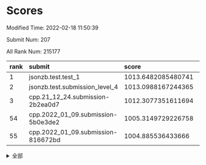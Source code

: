 # Scores

Modified Time: 2022-02-18 11:50:39

Submit Num: 207

All Rank Num: 215177

| rank |               submit               |       score        |       sigma        | pk_num |
| :--- | :--------------------------------- | :----------------- | :----------------- | :----- |
| 1    | jsonzb.test.test_1                 | 1013.6482085480741 | 0.7990836191870598 | 4161   |
| 2    | jsonzb.test.submission_level_4     | 1013.0988167244365 | 0.8196820517747229 | 4155   |
| 3    | cpp.21_12_24.submission-2b2ea0d7   | 1012.3077351611694 | 0.8040223642791845 | 4160   |
| 54   | cpp.2022_01_09.submission-5b0e3de2 | 1005.3149729226758 | 0.7350096134436089 | 4153   |
| 55   | cpp.2022_01_09.submission-816672bd | 1004.885536433666  | 0.7125019603051067 | 4158   |


<details>
<summary>全部</summary>

| rank |                 submit                 |       score        |       sigma        | pk_num |
| :--- | :------------------------------------- | :----------------- | :----------------- | :----- |
| 1    | jsonzb.test.test_1                     | 1013.6482085480741 | 0.7990836191870598 | 4161   |
| 2    | jsonzb.test.submission_level_4         | 1013.0988167244365 | 0.8196820517747229 | 4155   |
| 3    | cpp.21_12_24.submission-2b2ea0d7       | 1012.3077351611694 | 0.8040223642791845 | 4160   |
| 4    | gobigger.level_3.submission_level_3_23 | 1011.6288326385077 | 0.756072189298665  | 4157   |
| 5    | gobigger.level_3.submission_level_3_6  | 1011.3306153964057 | 0.7721072589994427 | 4154   |
| 6    | gobigger.level_3.submission_level_3_13 | 1011.2333031778744 | 0.7649620825597576 | 4154   |
| 7    | gobigger.level_3.submission_level_3_14 | 1011.2010623153391 | 0.7633369445922324 | 4160   |
| 8    | gobigger.level_3.submission_level_3_41 | 1011.1821438133532 | 0.7656347186617628 | 4163   |
| 9    | gobigger.level_3.submission_level_3_24 | 1011.0393862294801 | 0.7619801069601816 | 4155   |
| 10   | gobigger.level_3.submission_level_3_11 | 1011.0086273477959 | 0.7750198833691849 | 4156   |
| 11   | gobigger.level_3.submission_level_3_29 | 1010.9905708677928 | 0.7860809865131494 | 4160   |
| 12   | gobigger.level_3.submission_level_3_27 | 1010.9726525387475 | 0.7645778700907813 | 4161   |
| 13   | gobigger.level_3.submission_level_3_32 | 1010.9547948430313 | 0.7648169207029751 | 4159   |
| 14   | gobigger.level_3.submission_level_3_33 | 1010.8248670094637 | 0.7668068206608205 | 4157   |
| 15   | gobigger.level_3.submission_level_3_49 | 1010.7716239895598 | 0.761393608842624  | 4156   |
| 16   | gobigger.level_3.submission_level_3_4  | 1010.7501206440721 | 0.7873609661145241 | 4157   |
| 17   | gobigger.level_3.submission_level_3_2  | 1010.7433353503792 | 0.7433864914015518 | 4158   |
| 18   | gobigger.level_3.submission_level_3_15 | 1010.6857648121572 | 0.7656420268706007 | 4156   |
| 19   | gobigger.level_3.submission_level_3_22 | 1010.6033094862524 | 0.7541811620365125 | 4151   |
| 20   | gobigger.level_3.submission_level_3_28 | 1010.5607229807597 | 0.7684591459220185 | 4159   |
| 21   | gobigger.level_3.submission_level_3_42 | 1010.5484000597897 | 0.7650993629380605 | 4162   |
| 22   | gobigger.level_3.submission_level_3_39 | 1010.4825959654644 | 0.7547296690102502 | 4154   |
| 23   | gobigger.level_3.submission_level_3_34 | 1010.4596422341159 | 0.7689552926194891 | 4159   |
| 24   | gobigger.level_3.submission_level_3_48 | 1010.4517061078388 | 0.7735267281730809 | 4159   |
| 25   | gobigger.level_3.submission_level_3_20 | 1010.432250555235  | 0.7400941912544196 | 4159   |
| 26   | gobigger.level_3.submission_level_3_30 | 1010.3938208588205 | 0.7694279420196876 | 4160   |
| 27   | gobigger.level_3.submission_level_3_16 | 1010.3234760143599 | 0.7487867306200862 | 4160   |
| 28   | gobigger.level_3.submission_level_3_10 | 1010.2694068668692 | 0.7510703489038024 | 4159   |
| 29   | gobigger.level_3.submission_level_3_44 | 1010.1831463524996 | 0.7782149080087541 | 4159   |
| 30   | gobigger.level_3.submission_level_3_8  | 1010.0286050592856 | 0.7451348096343258 | 4159   |
| 31   | gobigger.level_3.submission_level_3_37 | 1010.0018309178632 | 0.7796833348468248 | 4157   |
| 32   | gobigger.level_3.submission_level_3_38 | 1009.9974560189708 | 0.7645951505268346 | 4150   |
| 33   | gobigger.level_3.submission_level_3_21 | 1009.9853654687572 | 0.748355391021738  | 4150   |
| 34   | gobigger.level_3.submission_level_3_0  | 1009.9779618690911 | 0.760584460310396  | 4161   |
| 35   | gobigger.level_3.submission_level_3_45 | 1009.9021099110043 | 0.763049257321343  | 4155   |
| 36   | gobigger.level_3.submission_level_3_26 | 1009.9009697300613 | 0.7720409939513254 | 4162   |
| 37   | gobigger.level_3.submission_level_3_25 | 1009.8572451979055 | 0.7523510100222115 | 4164   |
| 38   | gobigger.level_3.submission_level_3_43 | 1009.7207010962004 | 0.7458325382229094 | 4154   |
| 39   | gobigger.level_3.submission_level_3_7  | 1009.7099353406237 | 0.7514355380936182 | 4162   |
| 40   | gobigger.level_3.submission_level_3_31 | 1009.7009075034714 | 0.7510370497749014 | 4159   |
| 41   | gobigger.level_3.submission_level_3_1  | 1009.6497328904701 | 0.7810194877967755 | 4156   |
| 42   | gobigger.level_3.submission_level_3_47 | 1009.5751334998204 | 0.7572646864908904 | 4158   |
| 43   | gobigger.level_3.submission_level_3_36 | 1009.5698341853257 | 0.7507397790713171 | 4157   |
| 44   | gobigger.level_3.submission_level_3_5  | 1009.5077794285937 | 0.7459181864468983 | 4159   |
| 45   | gobigger.level_3.submission_level_3_46 | 1009.4952408985154 | 0.7451412554186383 | 4158   |
| 46   | gobigger.level_3.submission_level_3_40 | 1009.4748921921472 | 0.7616996095719424 | 4164   |
| 47   | gobigger.level_3.submission_level_3_35 | 1009.2368593191867 | 0.7603758535488354 | 4157   |
| 48   | gobigger.level_3.submission_level_3_3  | 1009.2071072493212 | 0.7615900727859956 | 4157   |
| 49   | gobigger.level_3.submission_level_3_12 | 1009.1363769283694 | 0.7599016087802596 | 4158   |
| 50   | gobigger.level_3.submission_level_3_19 | 1009.0439736706807 | 0.7583103821308171 | 4158   |
| 51   | gobigger.level_3.submission_level_3_18 | 1008.623494992396  | 0.7537575589293231 | 4157   |
| 52   | gobigger.level_3.submission_level_3_17 | 1008.6199094740115 | 0.7359056167858589 | 4158   |
| 53   | gobigger.level_3.submission_level_3_9  | 1008.3294970821285 | 0.7466402224678094 | 4163   |
| 54   | cpp.2022_01_09.submission-5b0e3de2     | 1005.3149729226758 | 0.7350096134436089 | 4153   |
| 55   | cpp.2022_01_09.submission-816672bd     | 1004.885536433666  | 0.7125019603051067 | 4158   |
| 56   | gobigger.level_1.submission_level_1_15 | 1004.8288274249066 | 0.7067203639141436 | 4160   |
| 57   | gobigger.level_1.submission_level_1_16 | 1004.6368923391038 | 0.7182509652232977 | 4157   |
| 58   | gobigger.level_1.submission_level_1_43 | 1004.604345274235  | 0.7165717527581292 | 4160   |
| 59   | gobigger.level_1.submission_level_1_29 | 1004.5398412700255 | 0.7120926333067824 | 4155   |
| 60   | gobigger.level_1.submission_level_1_27 | 1004.2844655785817 | 0.7157211117269849 | 4160   |
| 61   | gobigger.level_1.submission_level_1_11 | 1004.1764979916352 | 0.7152228409477022 | 4153   |
| 62   | gobigger.level_1.submission_level_1_33 | 1004.1208275535163 | 0.7293100454684158 | 4157   |
| 63   | gobigger.level_1.submission_level_1_10 | 1004.1048700108802 | 0.7405895529677288 | 4158   |
| 64   | gobigger.level_1.submission_level_1_35 | 1004.0146138534292 | 0.7251173869046719 | 4157   |
| 65   | gobigger.level_1.submission_level_1_40 | 1003.9806726293167 | 0.716322953504931  | 4160   |
| 66   | gobigger.level_1.submission_level_1_21 | 1003.9145727959103 | 0.7219489191893976 | 4158   |
| 67   | gobigger.level_1.submission_level_1_49 | 1003.8817600542848 | 0.7313477456854304 | 4153   |
| 68   | gobigger.level_1.submission_level_1_13 | 1003.8522241449707 | 0.7137659891758662 | 4160   |
| 69   | gobigger.level_1.submission_level_1_46 | 1003.809477738647  | 0.7149984699379526 | 4158   |
| 70   | gobigger.level_1.submission_level_1_6  | 1003.807069457423  | 0.7218922316712458 | 4157   |
| 71   | gobigger.level_1.submission_level_1_5  | 1003.785111724526  | 0.7108676976259777 | 4161   |
| 72   | gobigger.level_1.submission_level_1_17 | 1003.7604076917138 | 0.7132998672795783 | 4152   |
| 73   | gobigger.level_1.submission_level_1_22 | 1003.7233028846148 | 0.7166604044655054 | 4160   |
| 74   | gobigger.level_1.submission_level_1_1  | 1003.6867701248326 | 0.7235985816146564 | 4156   |
| 75   | gobigger.level_1.submission_level_1_28 | 1003.6361601885465 | 0.7217934203681928 | 4159   |
| 76   | gobigger.level_1.submission_level_1_25 | 1003.6343043037928 | 0.7177308763081195 | 4153   |
| 77   | gobigger.level_1.submission_level_1_4  | 1003.5386468302752 | 0.7223792300493406 | 4160   |
| 78   | gobigger.level_1.submission_level_1_8  | 1003.5369798598458 | 0.721626358130758  | 4160   |
| 79   | gobigger.level_1.submission_level_1_24 | 1003.4429084256905 | 0.7222341931059584 | 4153   |
| 80   | gobigger.level_1.submission_level_1_9  | 1003.4002320837023 | 0.719950630558581  | 4158   |
| 81   | gobigger.level_1.submission_level_1_31 | 1003.3836374521405 | 0.7192800030359505 | 4158   |
| 82   | gobigger.level_1.submission_level_1_32 | 1003.3580228136935 | 0.722075082337605  | 4161   |
| 83   | gobigger.level_1.submission_level_1_45 | 1003.311725078757  | 0.7201758294786386 | 4164   |
| 84   | gobigger.level_1.submission_level_1_12 | 1003.2649004192152 | 0.7255730462255974 | 4161   |
| 85   | gobigger.level_1.submission_level_1_18 | 1003.1372741262654 | 0.718594219219111  | 4160   |
| 86   | gobigger.level_1.submission_level_1_26 | 1003.0547929488765 | 0.7096624415569149 | 4157   |
| 87   | gobigger.level_1.submission_level_1_7  | 1002.9583005837846 | 0.7206963719252446 | 4161   |
| 88   | gobigger.level_1.submission_level_1_14 | 1002.874253648071  | 0.7187405450097556 | 4159   |
| 89   | gobigger.level_1.submission_level_1_36 | 1002.8177834124822 | 0.7160785394457467 | 4156   |
| 90   | gobigger.level_1.submission_level_1_20 | 1002.7571409698867 | 0.7203183669210741 | 4158   |
| 91   | gobigger.level_1.submission_level_1_37 | 1002.7425182707925 | 0.7160014853871908 | 4154   |
| 92   | gobigger.level_1.submission_level_1_44 | 1002.6885236839322 | 0.7135809838711643 | 4162   |
| 93   | gobigger.level_1.submission_level_1_47 | 1002.6631516881732 | 0.7113287000311728 | 4160   |
| 94   | gobigger.level_1.submission_level_1_42 | 1002.6284391437181 | 0.7113576885833041 | 4152   |
| 95   | gobigger.level_1.submission_level_1_3  | 1002.6088633885626 | 0.7066807834595074 | 4151   |
| 96   | gobigger.level_1.submission_level_1_39 | 1002.6000569024178 | 0.716281660064656  | 4156   |
| 97   | gobigger.level_1.submission_level_1_30 | 1002.5751615702225 | 0.7309807278266752 | 4156   |
| 98   | gobigger.level_1.submission_level_1_23 | 1002.531791739434  | 0.7106913874415736 | 4159   |
| 99   | gobigger.level_1.submission_level_1_2  | 1002.4905058700818 | 0.7253251656966256 | 4159   |
| 100  | gobigger.level_1.submission_level_1_41 | 1002.3057835553116 | 0.7138888358188384 | 4160   |
| 101  | gobigger.level_1.submission_level_1_34 | 1002.209932182448  | 0.7154893775216812 | 4164   |
| 102  | gobigger.level_1.submission_level_1_48 | 1002.1883921948802 | 0.7141970748447583 | 4160   |
| 103  | gobigger.level_1.submission_level_1_0  | 1002.0540630472626 | 0.7218331837571901 | 4158   |
| 104  | gobigger.level_1.submission_level_1_19 | 1001.9811354563533 | 0.7128071806948133 | 4162   |
| 105  | gobigger.level_1.submission_level_1_38 | 1001.752359876398  | 0.7141906905556615 | 4154   |
| 106  | gobigger.random.submission_random_2    | 997.9272864741201  | 0.6995523382763699 | 4160   |
| 107  | gobigger.random.submission_random_22   | 997.2066060154815  | 0.6994583368032408 | 4155   |
| 108  | gobigger.random.submission_random_1    | 996.7473103359622  | 0.7096483305714972 | 4164   |
| 109  | gobigger.random.submission_random_17   | 996.6005713243354  | 0.712605815824791  | 4161   |
| 110  | gobigger.random.submission_random_41   | 996.5682217597562  | 0.7087135016497926 | 4156   |
| 111  | gobigger.random.submission_random_16   | 996.5162416137434  | 0.7130369520941001 | 4160   |
| 112  | gobigger.random.submission_random_18   | 996.5115550350433  | 0.7206846125562824 | 4162   |
| 113  | gobigger.random.submission_random_9    | 996.4604224051077  | 0.7244372137874191 | 4155   |
| 114  | gobigger.random.submission_random_40   | 996.410468353082   | 0.7141597312872534 | 4156   |
| 115  | gobigger.random.submission_random_26   | 996.4101181822223  | 0.7166314327627592 | 4159   |
| 116  | gobigger.random.submission_random_33   | 996.3936849076953  | 0.7131254070582692 | 4155   |
| 117  | gobigger.random.submission_random_7    | 996.319400647087   | 0.7066332127774829 | 4162   |
| 118  | gobigger.random.submission_random_21   | 996.3141663794859  | 0.7102711331622581 | 4149   |
| 119  | gobigger.random.submission_random_20   | 996.295139505447   | 0.7091058839882634 | 4159   |
| 120  | gobigger.random.submission_random_34   | 996.2708384240574  | 0.7276822239478317 | 4156   |
| 121  | gobigger.random.submission_random_4    | 996.2619146253073  | 0.7137689857958677 | 4159   |
| 122  | gobigger.random.submission_random_12   | 996.0538953367176  | 0.7154459187083747 | 4157   |
| 123  | gobigger.random.submission_random_14   | 996.0462162974424  | 0.7150596856844478 | 4161   |
| 124  | gobigger.random.submission_random_43   | 995.990870077258   | 0.7165092212664812 | 4156   |
| 125  | gobigger.random.submission_random_37   | 995.9446306400108  | 0.7266418577293646 | 4157   |
| 126  | gobigger.random.submission_random_48   | 995.9371120660512  | 0.7099898581283919 | 4155   |
| 127  | gobigger.random.submission_random_27   | 995.8736887797131  | 0.7170992803998597 | 4159   |
| 128  | gobigger.random.submission_random_5    | 995.8727792956483  | 0.7251664101292984 | 4158   |
| 129  | gobigger.random.submission_random_29   | 995.8336973804215  | 0.718770419746827  | 4154   |
| 130  | gobigger.random.submission_random_8    | 995.8021715654031  | 0.7184563473700752 | 4161   |
| 131  | gobigger.random.submission_random_32   | 995.7941999967647  | 0.7009185914582776 | 4157   |
| 132  | gobigger.random.submission_random_24   | 995.6139155262117  | 0.7074466422406297 | 4159   |
| 133  | gobigger.random.submission_random_44   | 995.5933450064373  | 0.7095878930921632 | 4155   |
| 134  | gobigger.random.submission_random_25   | 995.5695942417776  | 0.7120794976806756 | 4159   |
| 135  | gobigger.random.submission_random_13   | 995.565263484797   | 0.7201903242936437 | 4161   |
| 136  | gobigger.random.submission_random_23   | 995.5456120080989  | 0.7054584483708882 | 4153   |
| 137  | gobigger.random.submission_random_28   | 995.4908151697933  | 0.6993246554111223 | 4155   |
| 138  | gobigger.random.submission_random_45   | 995.4032600162866  | 0.7266507153084595 | 4159   |
| 139  | gobigger.random.submission_random_35   | 995.3858815475777  | 0.7153304281045427 | 4159   |
| 140  | gobigger.random.submission_random_31   | 995.3739065457635  | 0.7100816108194044 | 4156   |
| 141  | gobigger.random.submission_random_15   | 995.3612165514052  | 0.7212503444201973 | 4163   |
| 142  | gobigger.random.submission_random_42   | 995.3412246983223  | 0.7117804440781642 | 4155   |
| 143  | gobigger.random.submission_random_6    | 995.2470551726318  | 0.7237285270962165 | 4157   |
| 144  | gobigger.random.submission_random_38   | 995.2206892085973  | 0.7009752925656673 | 4161   |
| 145  | gobigger.random.submission_random_0    | 995.1855324687003  | 0.7188327543483676 | 4160   |
| 146  | gobigger.random.submission_random_19   | 995.1107540132233  | 0.7336179598882278 | 4158   |
| 147  | gobigger.random.submission_random_10   | 995.0613593508195  | 0.7167945012289814 | 4160   |
| 148  | gobigger.random.submission_random_39   | 995.0437495109899  | 0.7034876962194355 | 4154   |
| 149  | gobigger.random.submission_random_11   | 995.0273104856993  | 0.7159968630840227 | 4158   |
| 150  | gobigger.random.submission_random_3    | 995.0185343792716  | 0.7153266291591934 | 4161   |
| 151  | gobigger.random.submission_random_49   | 994.9550246038356  | 0.7165830875003408 | 4161   |
| 152  | gobigger.random.submission_random_46   | 994.8201574325709  | 0.7295641188342106 | 4158   |
| 153  | gobigger.random.submission_random_36   | 994.7934495530711  | 0.7086566695261236 | 4161   |
| 154  | gobigger.random.submission_random_30   | 994.7861175488957  | 0.7272111475346221 | 4158   |
| 155  | gobigger.random.submission_random_47   | 994.6331566920654  | 0.6973442421970532 | 4161   |
| 156  | gobigger.level_2.submission_level_2_13 | 993.911665813134   | 0.7289115412490983 | 4154   |
| 157  | gobigger.level_2.submission_level_2_30 | 993.6786814389154  | 0.7390024019465653 | 4157   |
| 158  | gobigger.level_2.submission_level_2_17 | 993.2997438938455  | 0.7183457254199235 | 4154   |
| 159  | gobigger.level_2.submission_level_2_29 | 993.2844157022079  | 0.7446701049037703 | 4157   |
| 160  | gobigger.level_2.submission_level_2_48 | 993.1737729789357  | 0.7422013777356915 | 4159   |
| 161  | gobigger.level_2.submission_level_2_19 | 993.0368049854618  | 0.7360491006181412 | 4160   |
| 162  | gobigger.level_2.submission_level_2_18 | 993.0295609699828  | 0.7240720573500882 | 4156   |
| 163  | gobigger.level_2.submission_level_2_47 | 993.0014393157611  | 0.7286040945967645 | 4158   |
| 164  | gobigger.level_2.submission_level_2_33 | 992.9874200728735  | 0.7521413427669361 | 4160   |
| 165  | gobigger.level_2.submission_level_2_36 | 992.9500062153534  | 0.7277557748681428 | 4159   |
| 166  | gobigger.level_2.submission_level_2_40 | 992.9487260915388  | 0.7240575047471935 | 4156   |
| 167  | gobigger.level_2.submission_level_2_46 | 992.9308324277594  | 0.7421543839629496 | 4156   |
| 168  | gobigger.level_2.submission_level_2_34 | 992.7048019307731  | 0.7476412622143196 | 4157   |
| 169  | gobigger.level_2.submission_level_2_2  | 992.70187048914    | 0.7345034852133875 | 4162   |
| 170  | gobigger.level_2.submission_level_2_15 | 992.6992157737637  | 0.7641630567936251 | 4155   |
| 171  | gobigger.level_2.submission_level_2_0  | 992.651716087238   | 0.7545588680563137 | 4156   |
| 172  | gobigger.level_2.submission_level_2_37 | 992.6103208307676  | 0.737103232459161  | 4162   |
| 173  | gobigger.level_2.submission_level_2_24 | 992.5943461786144  | 0.7422105803101405 | 4159   |
| 174  | gobigger.level_2.submission_level_2_25 | 992.5130735758564  | 0.7423905320331289 | 4158   |
| 175  | gobigger.level_2.submission_level_2_7  | 992.4261429664202  | 0.7326326085026391 | 4158   |
| 176  | gobigger.level_2.submission_level_2_28 | 992.2787844347282  | 0.7430184257135152 | 4156   |
| 177  | gobigger.level_2.submission_level_2_27 | 992.2535261162864  | 0.7402506499434689 | 4163   |
| 178  | gobigger.level_2.submission_level_2_42 | 992.1522733001149  | 0.7336841661743102 | 4153   |
| 179  | gobigger.level_2.submission_level_2_26 | 992.1150444571343  | 0.7303672229043748 | 4159   |
| 180  | gobigger.level_2.submission_level_2_4  | 992.0567361657817  | 0.7497313589593865 | 4157   |
| 181  | gobigger.level_2.submission_level_2_21 | 992.0440544179083  | 0.7513851103910295 | 4160   |
| 182  | gobigger.level_2.submission_level_2_32 | 991.8767446512038  | 0.7578954080951417 | 4158   |
| 183  | gobigger.level_2.submission_level_2_3  | 991.8556984327975  | 0.7405399194695971 | 4162   |
| 184  | gobigger.level_2.submission_level_2_43 | 991.8387431535577  | 0.7427193318223448 | 4154   |
| 185  | gobigger.level_2.submission_level_2_8  | 991.7747045234495  | 0.7438712868593197 | 4153   |
| 186  | gobigger.level_2.submission_level_2_12 | 991.7660935846699  | 0.7507870393780508 | 4157   |
| 187  | gobigger.level_2.submission_level_2_49 | 991.7622035989883  | 0.7335816043649882 | 4159   |
| 188  | gobigger.level_2.submission_level_2_16 | 991.6556905482761  | 0.7672414227016564 | 4159   |
| 189  | gobigger.level_2.submission_level_2_11 | 991.6139510417637  | 0.7278991145026854 | 4157   |
| 190  | gobigger.level_2.submission_level_2_10 | 991.6001417847166  | 0.7554705352836302 | 4162   |
| 191  | gobigger.level_2.submission_level_2_31 | 991.5043554260131  | 0.7518449970898142 | 4159   |
| 192  | gobigger.level_2.submission_level_2_35 | 991.476257347072   | 0.759335941916075  | 4157   |
| 193  | gobigger.level_2.submission_level_2_5  | 991.4308764120433  | 0.7410117831775855 | 4155   |
| 194  | gobigger.level_2.submission_level_2_14 | 991.2956818314474  | 0.7441463828221491 | 4155   |
| 195  | gobigger.level_2.submission_level_2_9  | 991.2724393972428  | 0.7568597549239217 | 4164   |
| 196  | gobigger.level_2.submission_level_2_22 | 991.236746638262   | 0.7462659543026147 | 4158   |
| 197  | gobigger.level_2.submission_level_2_6  | 990.99569736442    | 0.72940356126348   | 4164   |
| 198  | gobigger.level_2.submission_level_2_45 | 990.8176095173417  | 0.7751876557647066 | 4163   |
| 199  | gobigger.level_2.submission_level_2_38 | 990.7829396228179  | 0.7470214913843266 | 4160   |
| 200  | gobigger.level_2.submission_level_2_1  | 990.5092619880293  | 0.7480581445511904 | 4164   |
| 201  | gobigger.level_2.submission_level_2_39 | 990.3942027309979  | 0.7485336513101041 | 4159   |
| 202  | gobigger.level_2.submission_level_2_20 | 990.3021242797831  | 0.7688312829883645 | 4156   |
| 203  | gobigger.level_2.submission_level_2_23 | 990.299337945061   | 0.7311316858543402 | 4156   |
| 204  | gobigger.level_2.submission_level_2_41 | 990.2702862772168  | 0.7595310353007614 | 4164   |
| 205  | gobigger.level_2.submission_level_2_44 | 989.5166676881088  | 0.787890798136786  | 4155   |
| 206  | gobigger.none.submission_none_1        | 978.1328144163169  | 1.269588968359187  | 4158   |
| 207  | gobigger.none.submission_none_0        | 976.2829242556072  | 1.4911644859869781 | 4156   |

</details>